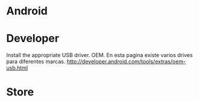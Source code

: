 # Android


# Developer

Install the appropriate USB driver. OEM.
En esta pagina existe varios drives para diferentes marcas.
http://developer.android.com/tools/extras/oem-usb.html



# Store




